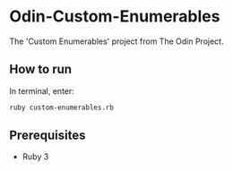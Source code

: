 # Odin-Custom-Enumerables

The 'Custom Enumerables' project from The Odin Project.

## How to run

In terminal, enter:
```bash
ruby custom-enumerables.rb
```

## Prerequisites
<ul>
<li>Ruby 3</li>
</ul>